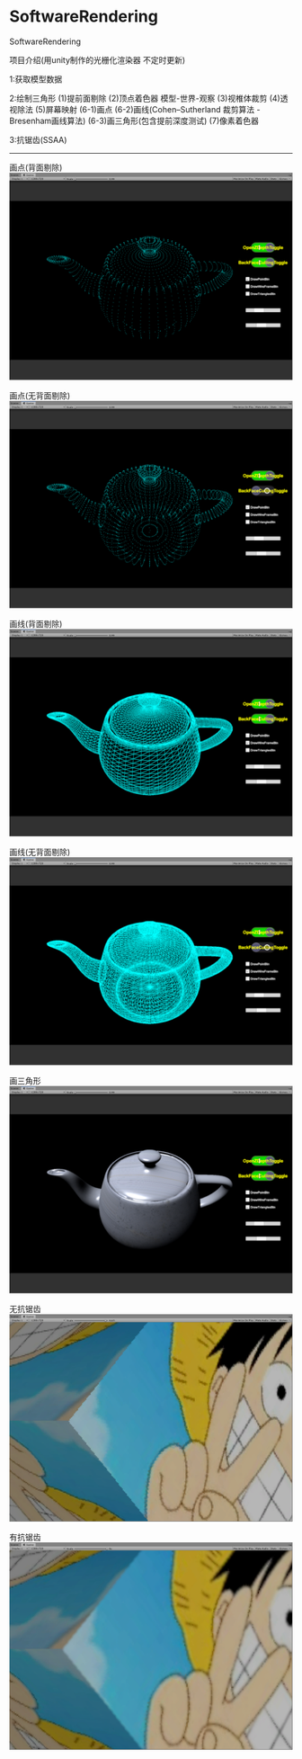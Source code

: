 # SoftwareRendering
SoftwareRendering

项目介绍(用unity制作的光栅化渲染器 不定时更新)

1:获取模型数据

2:绘制三角形
(1)提前面剔除
(2)顶点着色器 模型-世界-观察
(3)视椎体裁剪
(4)透视除法
(5)屏幕映射
(6-1)画点
(6-2)画线(Cohen–Sutherland 裁剪算法 - Bresenham画线算法)
(6-3)画三角形(包含提前深度测试)
(7)像素着色器

3:抗锯齿(SSAA)

-----------------------------------------------------------------------------------------------------------------------
画点(背面剔除)
![Image text](https://github.com/erjunhuang/SoftwareRendering/blob/master/ProjectInfo/DrawPointWithBackFaceCulling.png)

画点(无背面剔除)
![Image text](https://github.com/erjunhuang/SoftwareRendering/blob/master/ProjectInfo/DrawPointWithNoBackFaceCulling.png)

画线(背面剔除)
![Image text](https://github.com/erjunhuang/SoftwareRendering/blob/master/ProjectInfo/DrawLineWithBackFaceCulling.png)

画线(无背面剔除)
![Image text](https://github.com/erjunhuang/SoftwareRendering/blob/master/ProjectInfo/DrawLineWithNoBackFaceCulling.png)

画三角形
![Image text](https://github.com/erjunhuang/SoftwareRendering/blob/master/ProjectInfo/DrawTriangleWithBackFaceCulling.png)

无抗锯齿
![Image text](https://github.com/erjunhuang/SoftwareRendering/blob/master/ProjectInfo/NoSSAA.png)

有抗锯齿
![Image text](https://github.com/erjunhuang/SoftwareRendering/blob/master/ProjectInfo/SSAA.png)